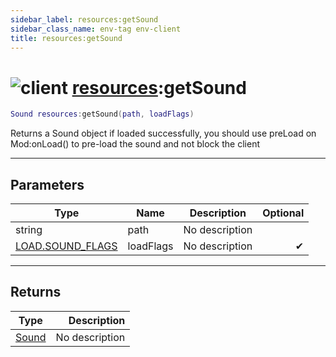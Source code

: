```yaml
---
sidebar_label: resources:getSound
sidebar_class_name: env-tag env-client
title: resources:getSound
---
```


# <img src='/img/wiki/client.png' alt='client' classname='env-tag' /> [resources](../resources/README.md):getSound

```lua
Sound resources:getSound(path, loadFlags)
```

Returns a Sound object if loaded successfully, you should use preLoad on Mod:onLoad() to pre-load the sound and not block the client<br/>

-----------------
## Parameters

| Type   | Name | Description | Optional |
| ------ | ---- | ----------- | -------: |
| string | path | No description |   |
| [LOAD.SOUND_FLAGS](../load.sound_flags/README.md) | loadFlags | No description | ✔ |

-----------------
## Returns

| Type   | Description |
| ------ | ----------: |
| [Sound](../sound/README.md) | No description |
